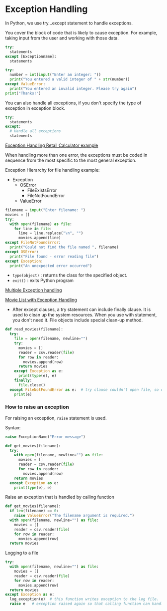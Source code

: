 # Exception Handling

In Python, we use try...except statement to handle exceptions.

You cover the block of code that is likely to cause exception. For example, taking input from the user and working with those data.

```python
try:
  statements
except [Exceptionname]:
  statements
```

```python
try:
  number = int(input("Enter an integer: "))
  print("You entered a valid integer of " + str(number))
except ValueError:
  print("You entered an invalid integer. Please try again")
print("Thanks!")
```

You can also handle all exceptions, if you don't specify the type of exception in exception block.

```python
try:
  statements
except:
  # Handle all exceptions
  statements
```

[Exception Handling Retail Calculator example](../examples/retail_calculator.py)

When handling more than one error, the exceptions must be coded in sequence from the most specific to the most general exception.

Exception Hierarchy for file handling example:

- Exception
  - OSError
    - FileExistsError
    - FileNotFoundError
  - ValueError

```python
filename = input("Enter filename: ")
movies = []
try:
  with open(filename) as file:
    for line in file:
      line = line.replace("\n", "")
      movies.append(line)
except FileNotFoundError:
  print("Could not find the file named ", filename)
except OSError:
  print("File found - error reading file")
except Exception:
  print("An unexpected error occurred")
```

- `type(object)` : returns the class for the specified object.
- `exit()` : exits Python program

[Multiple Exception handling](../examples/multiple_exceptions.py)

[Movie List with Exception Handling](../examples/exception_handling_movie_list.py)

- After except clauses, a try statement can include finally clause. It is used to clean up the system resources. When you use with statement, you don't need it. File objects include special clean-up method.

```python
def read_movies(filename):
  try:
    file = open(filename, newline="")
    try:
      movies = []
      reader = csv.reader(file)
      for row in reader:
        movies.append(row)
      return movies
    except Exception as e:
      print(type(e), e)
    finally:
      file.close()
  except FileNotFoundError as e:  # try clause couldn't open file, so don't need to close file.
    print(e)
```

### How to raise an exception

For raising an exception, `raise` statement is used.

Syntax:

```python
raise ExceptionName("Error message")
```

```python
def get_movies(filename):
  try:
    with open(filename, newline="") as file:
      movies = []
      reader = csv.reader(file)
      for row in reader:
        movies.append(row)
    return movies
  except Exception as e:
    print(type(e), e)
```

Raise an exception that is handled by calling function

```python
def get_movies(filename):
  if len(filename) == 0:
    raise ValueError("The filename argument is required.")
  with open(filename, newline="") as file:
    movies = []
    reader = csv.reader(file)
    for row in reader:
      movies.append(row)
  return movies
```

Logging to a file

```python
try:
  with open(filename, newline="") as file:
    movies = []
    reader = csv.reader(file)
    for row in reader:
      movies.append(row)
  return movies
except Exception as e:
  log_exception(e)  # this function writes exception to the log file.
  raise e   # exception raised again so that calling function can handle it.
```
